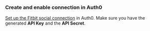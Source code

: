 ### Create and enable connection in Auth0

[Set up the Fitbit social connection](https://auth0.com/docs/dashboard/guides/connections/set-up-connections-social) in Auth0. Make sure you have the generated **API Key** and the **API Secret**.
